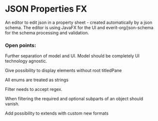 # JSON Properties FX

An editor to edit json in a property sheet - created automatically by a json schema. The editor is using JavaFX for the UI and everit-org/json-schema for the schema processing and validation.

### Open points:

Further separation of model and UI. Model should be completely UI technology agnostic.

Give possibility to display elements without root titledPane

All enums are treated as strings

Filter needs to accept regex.

When filtering the required and optional subparts of an object should vanish.

Add possibility to extends with custom new formats